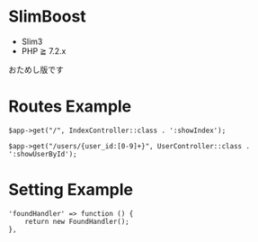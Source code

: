 # SlimBoost

- Slim3
- PHP ≧ 7.2.x

おためし版です

# Routes Example

```php:routes.php
$app->get("/", IndexController::class . ':showIndex');

$app->get("/users/{user_id:[0-9]+}", UserController::class . ':showUserById');
```

# Setting Example

```php:setting.php
'foundHandler' => function () {
    return new FoundHandler();
},
```